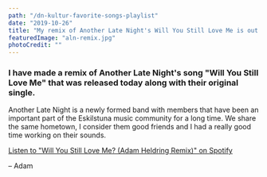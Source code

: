 ```yaml
---
path: "/dn-kultur-favorite-songs-playlist"
date: "2019-10-26"
title: "My remix of Another Late Night's Will You Still Love Me is out now"
featuredImage: "aln-remix.jpg"
photoCredit: ""
---
```


### I have made a remix of Another Late Night's song "Will You Still Love Me" that was released today along with their original single.

Another Late Night is a newly formed band with members that have been an important part of the Eskilstuna music community for a long time. We share the same hometown, I consider them good friends and I had a really good time working on their sounds.

[Listen to "Will You Still Love Me? (Adam Heldring Remix)" on Spotify](https://open.spotify.com/track/3fCD4y83NWBg0QowamckzR?si=bNqlp043QM2QTKT_VWkXLA&fbclid=IwAR1XxhIXBHuNyNX28nUd4bhD9TaOTGZsT9kCuyY5YmC20uHFlbd1_iY96aM)

– Adam